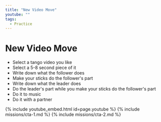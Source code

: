 ```yaml
---
title: "New Video Move"
youtube: ""
tags:
  - Practice
---
```


# New Video Move #

* Select a tango video you like
* Select a 5-8 second piece of it
* Write down what the follower does
* Make your sticks do the follower's part
* Write down what the leader does
* Do the leader's part while you make your sticks do the follower's part
* Do it to music
* Do it with a partner

{% include youtube_embed.html id=page.youtube %}
{% include missions/cta-1.md %}
{% include missions/cta-2.md %}

